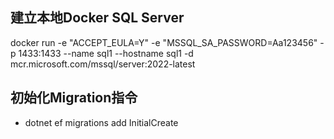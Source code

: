 ﻿## 建立本地Docker SQL Server
docker run -e "ACCEPT_EULA=Y" -e "MSSQL_SA_PASSWORD=Aa123456" -p 1433:1433 --name sql1 --hostname sql1 -d mcr.microsoft.com/mssql/server:2022-latest

## 初始化Migration指令
- dotnet ef migrations add InitialCreate

